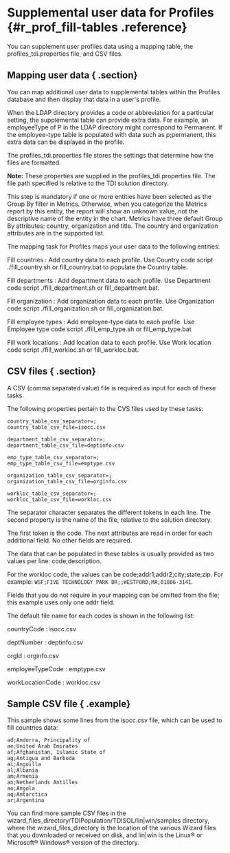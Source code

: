 # Supplemental user data for Profiles {#r_prof_fill-tables .reference}

You can supplement user profiles data using a mapping table, the profiles\_tdi.properties file, and CSV files.

## Mapping user data { .section}

You can map additional user data to supplemental tables within the Profiles database and then display that data in a user's profile.

When the LDAP directory provides a code or abbreviation for a particular setting, the supplemental table can provide extra data. For example, an employeeType of P in the LDAP directory might correspond to Permanent. If the employee-type table is populated with data such as p;permanent, this extra data can be displayed in the profile.

The profiles\_tdi.properties file stores the settings that determine how the files are formatted.

**Note:** These properties are supplied in the profiles\_tdi.properties file. The file path specified is relative to the TDI solution directory.

This step is mandatory if one or more entities have been selected as the Group By filter in Metrics. Otherwise, when you categorize the Metrics report by this entity, the report will show an unknown value, not the descriptive name of the entity in the chart. Metrics have three default Group By attributes: country, organization and title. The country and organization attributes are in the supported list.

The mapping task for Profiles maps your user data to the following entities:

Fill countries
:   Add country data to each profile. Use Country code script ./fill\_country.sh or fill\_country.bat to populate the Country table.

Fill departments
:   Add department data to each profile. Use Department code script ./fill\_department.sh or fill\_department.bat.

Fill organization
:   Add organization data to each profile. Use Organization code script ./fill\_organization.sh or fill\_organization.bat.

Fill employee types
:   Add employee-type data to each profile. Use Employee type code script ./fill\_emp\_type.sh or fill\_emp\_type.bat

Fill work locations
:   Add location data to each profile. Use Work location code script ./fill\_workloc.sh or fill\_workloc.bat.

## CSV files { .section}

A CSV \(comma separated value\) file is required as input for each of these tasks.

The following properties pertain to the CVS files used by these tasks:

```
country_table_csv_separator=;
country_table_csv_file=isocc.csv

department_table_csv_separator=;
department_table_csv_file=deptinfo.csv

emp_type_table_csv_separator=;
emp_type_table_csv_file=emptype.csv

organization_table_csv_separator=;
organization_table_csv_file=orginfo.csv

workloc_table_csv_separator=;
workloc_table_csv_file=workloc.csv
```

The separator character separates the different tokens in each line. The second property is the name of the file, relative to the solution directory.

The first token is the code. The next attributes are read in order for each additional field. No other fields are required.

The data that can be populated in these tables is usually provided as two values per line: code;description.

For the workloc code, the values can be code;addr1;addr2;city;state;zip. For example: `WSF;FIVE TECHNOLOGY PARK DR;;WESTFORD;MA;01886-3141`.

Fields that you do not require in your mapping can be omitted from the file; this example uses only one addr field.

The default file name for each codes is shown in the following list:

countryCode
:   isocc.csv

deptNumber
:   deptinfo.csv

orgId
:   orginfo.csv

employeeTypeCode
:   emptype.csv

workLocationCode
:   workloc.csv

## Sample CSV file { .example}

This sample shows some lines from the isocc.csv file, which can be used to fill countries data:

```
ad;Andorra, Principality of
ae;United Arab Emirates
af;Afghanistan, Islamic State of
ag;Antigua and Barbuda
ai;Anguilla
al;Albania
am;Armenia
an;Netherlands Antilles
ao;Angola
aq;Antarctica
ar;Argentina
```

You can find more sample CSV files in the wizard\_files\_directory/TDIPopulation/TDISOL/lin\|win/samples directory, where the wizard\_files\_directory is the location of the various Wizard files that you downloaded or received on disk, and lin\|win is the Linux® or Microsoft® Windows® version of the directory.

